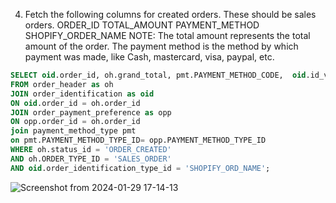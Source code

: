 4. Fetch the following columns for created orders. These should be sales orders.
ORDER_ID
TOTAL_AMOUNT
PAYMENT_METHOD
SHOPIFY_ORDER_NAME
NOTE: 
The total amount represents the total amount of the order.
The payment method is the method by which payment was made, like Cash, mastercard, visa, paypal, etc.

```sql
SELECT oid.order_id, oh.grand_total, pmt.PAYMENT_METHOD_CODE,  oid.id_value
FROM order_header as oh 
JOIN order_identification as oid
ON oid.order_id = oh.order_id
JOIN order_payment_preference as opp
ON opp.order_id = oh.order_id
join payment_method_type pmt
on pmt.PAYMENT_METHOD_TYPE_ID= opp.PAYMENT_METHOD_TYPE_ID
WHERE oh.status_id = 'ORDER_CREATED'
AND oh.ORDER_TYPE_ID = 'SALES_ORDER'
AND oid.order_identification_type_id = 'SHOPIFY_ORD_NAME';

```
![Screenshot from 2024-01-29 17-14-13](https://github.com/Khushboop14/Training_assignment/assets/126051670/b7f751e3-c3e2-4196-82e3-4f5ac6329202)


